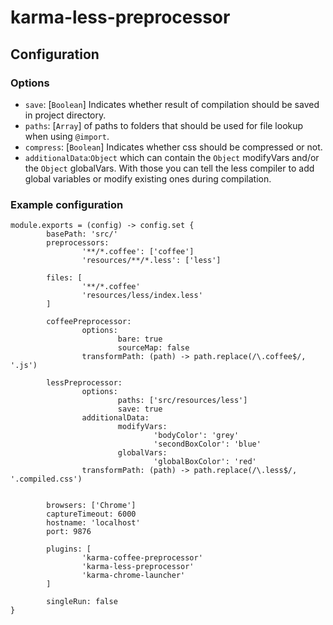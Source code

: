 # karma-less-preprocessor

## Configuration

### Options
 
 
 * `save`: [`Boolean`] Indicates whether result of compilation should be saved in project directory.
 * `paths`: [`Array`] of paths to folders that should be used for file lookup when using `@import`.
 * `compress`: [`Boolean`] Indicates whether css should be compressed or not.
 * `additionalData`:`Object` which can contain the `Object` modifyVars and/or the `Object` globalVars. With those you can tell the less compiler to add global variables or modify existing ones during compilation.
 
### Example configuration

	module.exports = (config) -> config.set {
	        basePath: 'src/'
	        preprocessors:
	                '**/*.coffee': ['coffee']
	                'resources/**/*.less': ['less']
	
	        files: [
	                '**/*.coffee'
	                'resources/less/index.less'
	        ]
	
	        coffeePreprocessor:
	                options:
	                        bare: true
	                        sourceMap: false
	                transformPath: (path) -> path.replace(/\.coffee$/, '.js')
	
	        lessPreprocessor:
	                options:
	                        paths: ['src/resources/less']
	                        save: true
	                additionalData:
	                        modifyVars:
	                                'bodyColor': 'grey'
	                                'secondBoxColor': 'blue'
	                        globalVars:
	                                'globalBoxColor': 'red'
	                transformPath: (path) -> path.replace(/\.less$/, '.compiled.css')
	
	        
	        browsers: ['Chrome']
	        captureTimeout: 6000
	        hostname: 'localhost'
	        port: 9876
	
	        plugins: [
	                'karma-coffee-preprocessor'
	                'karma-less-preprocessor'
	                'karma-chrome-launcher'
	        ]
	
	        singleRun: false
	}
